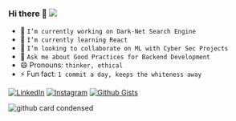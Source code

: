 ### Hi there 👋 [![](https://visitor-badge.glitch.me/badge?page_id=1UC1F3R616.1UC1F3R616)]()

<!--
**1UC1F3R616/1UC1F3R616**
-->

- 🔭 `I’m currently working on Dark-Net Search Engine`
- 🌱 `I’m currently learning React`
- 👯 `I’m looking to collaborate on ML with Cyber Sec Projects`
- 💬 `Ask me about Good Practices for Backend Development`
- 😄 Pronouns: `thinker, ethical`
- ⚡ Fun fact: `1 commit a day, keeps the whiteness away` <!--Got a new Error... Progress :)-->

[![LinkedIn](https://img.shields.io/static/v1.svg?label=Connect&message=@Kush&color=grey&logo=linkedin&labelColor=blue&style=social)](https://www.linkedin.com/in/kush-choudhary-567b38169?lipi=urn%3Ali%3Apage%3Ad_flagship3_profile_view_base_contact_details%3BDYkgbUGhTniMSRqOUkdN3A%3D%3D)
[![Instagram](https://img.shields.io/badge/Instagram-follow-blue.svg?logo=instagram&logoColor=white)](https://www.instagram.com/1UC1F3R616/)
[![Github Gists](https://img.shields.io/github/followers/1uc1f3r616?color=blue&label=Gists&logoColor=blue&style=social)](https://gist.github.com/1UC1F3R616)

<!-- ![Kush ( 1uc1f3r616) • Instagram photos](https://user-images.githubusercontent.com/41824020/87232378-23db0880-c3dc-11ea-954d-8a41e1a7177c.png) -->

<!-- ![Tell Me Your Darkest Secret](https://user-images.githubusercontent.com/41824020/87232504-386bd080-c3dd-11ea-9367-76ae338cce2d.png) -->

![github card condensed](https://user-images.githubusercontent.com/41824020/87232611-d364aa80-c3dd-11ea-8ea4-76066bcd0508.png)
